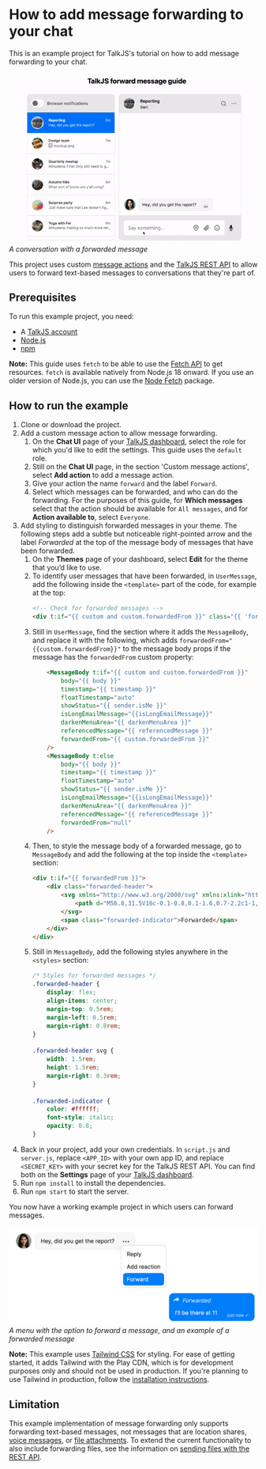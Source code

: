 # How to add message forwarding to your chat

<!-- TO DO: add link to tutorial -->

This is an example project for TalkJS's tutorial on how to add message forwarding to your chat. 

![An inbox pre-built chat UI with on the left a list of conversations with one conversation selected. On the right it shows the selected conversation. The conversation contains three messages, of which the last message has at the top of the message body a right-pointing arrow and the italicized text ‘Forwarded’.](/howtos/how-to-add-forwarding/1-demo.gif)
*A conversation with a forwarded message*

This project uses custom [message actions](https://talkjs.com/docs/Features/Message_Features/Message_Actions/) and the [TalkJS REST API](https://talkjs.com/docs/Reference/REST_API/Getting_Started/Introduction/) to allow users to forward text-based messages to conversations that they're part of.

## Prerequisites

To run this example project, you need:

- A [TalkJS account](https://talkjs.com/dashboard/login)
- [Node.js](https://nodejs.org/en)
- [npm](https://www.npmjs.com/)

**Note:** This guide uses `fetch` to be able to use the [Fetch API](https://developer.mozilla.org/en-US/docs/Web/API/Fetch_API) to get resources. `fetch` is available natively from Node.js 18 onward. If you use an older version of Node.js, you can use the [Node Fetch](https://www.npmjs.com/package/node-fetch) package. 

## How to run the example

1. Clone or download the project.
2. Add a custom message action to allow message forwarding.
    1. On the **Chat UI** page of your [TalkJS dashboard](https://talkjs.com/dashboard/), select the role for which you'd like to edit the settings. This guide uses the `default` role.
    2. Still on the **Chat UI** page, in the section 'Custom message actions', select **Add action** to add a message action.
    3. Give your action the name `forward` and the label `Forward`.
    4. Select which messages can be forwarded, and who can do the forwarding. For the purposes of this guide, for **Which messages** select that the action should be available for `All messages`, and for **Action available to**, select `Everyone`.
3. Add styling to distinguish forwarded messages in your theme. The following steps add a subtle but noticeable right-pointed arrow and the label *Forwarded* at the top of the message body of messages that have been forwarded.
    1. On the **Themes** page of your dashboard, select **Edit** for the theme that you’d like to use.
    2. To identify user messages that have been forwarded, in `UserMessage`, add the following inside the `<template>` part of the code, for example at the top:
        ```html
        <!-- Check for forwarded messages -->
        <div t:if="{{ custom and custom.forwardedFrom }}" class="{{ 'forwarded' }}"></div>
        ```
    3. Still in `UserMessage`, find the section where it adds the `MessageBody`, and replace it with the following, which adds `forwardedFrom="{{custom.forwardedFrom}}"` to the message body props if the message has the `forwardedFrom` custom property:
        ```html
            <MessageBody t:if="{{ custom and custom.forwardedFrom }}"
                body="{{ body }}"
                timestamp="{{ timestamp }}"
                floatTimestamp="auto"
                showStatus="{{ sender.isMe }}"
                isLongEmailMessage="{{isLongEmailMessage}}"
                darkenMenuArea="{{ darkenMenuArea }}"
                referencedMessage="{{ referencedMessage }}"
                forwardedFrom="{{ custom.forwardedFrom }}"
            />
            <MessageBody t:else
                body="{{ body }}"
                timestamp="{{ timestamp }}"
                floatTimestamp="auto"
                showStatus="{{ sender.isMe }}"
                isLongEmailMessage="{{isLongEmailMessage}}"
                darkenMenuArea="{{ darkenMenuArea }}"
                referencedMessage="{{ referencedMessage }}"
                forwardedFrom="null"
            />
        ```
    4. Then, to style the message body of a forwarded message, go to `MessageBody` and add the following at the top inside the `<template>` section:
        ```html
        <div t:if="{{ forwardedFrom }}">
            <div class="forwarded-header">
                <svg xmlns="http://www.w3.org/2000/svg" xmlns:xlink="http://www.w3.org/1999/xlink" version="1.1" x="0px" y="0px" viewBox="0 0 100 125" style="enable-background:new 0 0 100 100;" xml:space="preserve">
                    <path d="M56.8,31.5V16c-0.1-0.8,0.1-1.6,0.7-2.2c1-1,2.7-1,3.8,0l32.4,28.9c0.6,0.6,0.8,1.3,0.8,2c0,0.7-0.2,1.5-0.8,2L61.4,75.5 c-0.5,0.6-1.2,1-2,1c-0.7,0-1.4-0.3-1.9-0.8c0,0,0,0,0,0c-0.6-0.6-0.8-1.4-0.7-2.2c0,0,0-14.6,0-15.5c-17.4,0-33.6-1.1-50.3,22.1 C3.3,84.3,5.8,31.3,56.8,31.5z" fill="#FFFFFF" opacity="0.8"/>
                </svg>
                <span class="forwarded-indicator">Forwarded</span>
            </div>
        </div>
        ```
    5. Still in `MessageBody`, add the following styles anywhere in the `<styles>` section:
        ```css
        /* Styles for forwarded messages */
        .forwarded-header {
            display: flex;
            align-items: center;
            margin-top: 0.5rem;
            margin-left: 0.5rem;
            margin-right: 0.8rem;
        }

        .forwarded-header svg {
            width: 1.5rem;
            height: 1.5rem;
            margin-right: 0.3rem;
        }

        .forwarded-indicator {
            color: #ffffff;
            font-style: italic;
            opacity: 0.8;
        }
        ```
4. Back in your project, add your own credentials. In `script.js` and `server.js`, replace `<APP_ID>` with your own app ID, and replace `<SECRET_KEY>` with your secret key for the TalkJS REST API. You can find both on the **Settings** page of your [TalkJS dashboard](https://talkjs.com/dashboard/).
5. Run `npm install` to install the dependencies.
6. Run `npm start` to start the server.

You now have a working example project in which users can forward messages. 

![In the top left a chat message with a dropdown menu with three options: 'Reply', 'Add reaction', and 'Forward'. In the bottom right a message with at the top a right-pointed arrow and the italicized text 'Forwarded'.](/howtos/how-to-add-forwarding/2-styling.png)
*A menu with the option to forward a message, and an example of a forwarded message*

**Note:** This example uses [Tailwind CSS](https://tailwindcss.com/) for styling. For ease of getting started, it adds Tailwind with the Play CDN, which is for development purposes only and should not be used in production. If you're planning to use Tailwind in production, follow the [installation instructions](https://tailwindcss.com/docs/installation).

## Limitation

This example implementation of message forwarding only supports forwarding text-based messages, not messages that are location shares, [voice messages](https://talkjs.com/docs/Features/Message_Features/Voice_Messages/), or [file attachments](https://talkjs.com/docs/Features/Message_Features/File_Sharing/). To extend the current functionality to also include forwarding files, see the information on [sending files with the REST API](https://talkjs.com/docs/Reference/REST_API/Messages/#send-a-file). 
